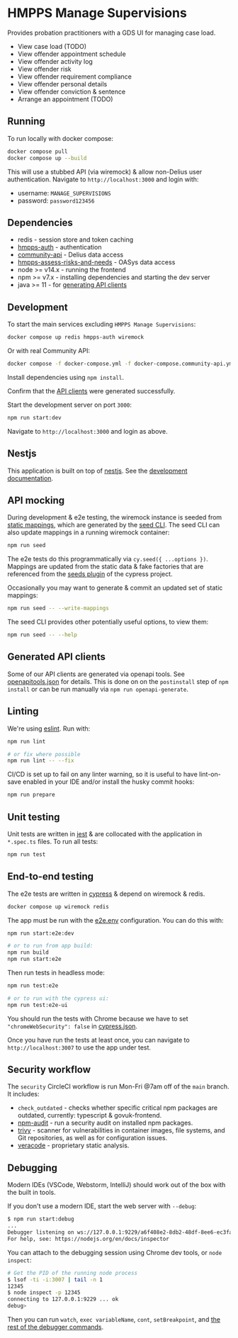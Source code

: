 # HMPPS Manage Supervisions

Provides probation practitioners with a GDS UI for managing case load.

* View case load (TODO)
* View offender appointment schedule
* View offender activity log
* View offender risk
* View offender requirement compliance
* View offender personal details
* View offender conviction & sentence
* Arrange an appointment (TODO)

## Running

To run locally with docker compose:

```bash
docker compose pull
docker compose up --build
```

This will use a stubbed API (via wiremock) & allow non-Delius user authentication.
Navigate to `http://localhost:3000` and login with:

* username: `MANAGE_SUPERVISIONS`
* password: `password123456`

## Dependencies

* redis - session store and token caching
* [hmpps-auth](https://github.com/ministryofjustice/hmpps-auth) - authentication
* [community-api](https://github.com/ministryofjustice/community-api) - Delius data access
* [hmpps-assess-risks-and-needs](https://github.com/ministryofjustice/hmpps-assess-risks-and-needs) - OASys data access
* node >= v14.x - running the frontend
* npm >= v7.x - installing dependencies and starting the dev server
* java >= 11 - for [generating API clients](#Generated-API-clients)

## Development

To start the main services excluding `HMPPS Manage Supervisions`:

```bash
docker compose up redis hmpps-auth wiremock
```

Or with real Community API:

```bash
docker compose -f docker-compose.yml -f docker-compose.community-api.yml up redis hmpps-auth community-api
```

Install dependencies using `npm install`.

Confirm that the [API clients](#generated-api-clients) were generated successfully.

Start the development server on port `3000`:

```bash
npm run start:dev
```

Navigate to `http://localhost:3000` and login as above.

## Nestjs

This application is built on top of [nestjs](https://nestjs.com/).
See the [development documentation](./doc/nestjs.md).

## API mocking

During development & e2e testing, the wiremock instance is seeded from [static mappings](./wiremock), which are generated by the [seed CLI](cypress/plugins/wiremock/cli.ts).
The seed CLI can also update mappings in a running wiremock container:

```bash
npm run seed
```

The e2e tests do this programmatically via `cy.seed({ ...options })`.
Mappings are updated from the static data & fake factories that are referenced from the [seeds plugin](cypress/plugins/seeds.ts) of the cypress project.

Occasionally you may want to generate & commit an updated set of static mappings:

```bash
npm run seed -- --write-mappings
```

The seed CLI provides other potentially useful options, to view them:

```bash
npm run seed -- --help
```

## Generated API clients

Some of our API clients are generated via openapi tools.
See [openapitools.json](./openapitools.json) for details.
This is done on on the `postinstall` step of `npm install` or can be run manually via `npm run openapi-generate`.

## Linting

We're using [eslint](https://eslint.org/). Run with:

```bash
npm run lint

# or fix where possible
npm run lint -- --fix
```

CI/CD is set up to fail on any linter warning, so it is useful to have lint-on-save enabled in your IDE and/or install the husky commit hooks:

```bash
npm run prepare
```

## Unit testing

Unit tests are written in [jest](https://jestjs.io/) & are collocated with the application in `*.spec.ts` files. To run all tests:

```bash
npm run test
```

## End-to-end testing

The e2e tests are written in [cypress](https://www.cypress.io/) & depend on wiremock & redis.

```bash
docker compose up wiremock redis
```

The app must be run with the [e2e.env](./e2e.env) configuration. You can do this with:

```bash
npm run start:e2e:dev

# or to run from app build:
npm run build
npm run start:e2e
```

Then run tests in headless mode:

```bash
npm run test:e2e

# or to run with the cypress ui:
npm run test:e2e-ui
```

You should run the tests with Chrome because we have to set `"chromeWebSecurity": false` in [cypress.json](cypress.json).

Once you have run the tests at least once, you can navigate to `http://localhost:3007` to use the app under test.

## Security workflow

The `security` CircleCI workflow is run Mon-Fri @7am off of the `main` branch. It includes:

* `check_outdated` - checks whether specific critical npm packages are outdated, currently: typescript & govuk-frontend.
* [npm-audit](https://docs.npmjs.com/cli/v7/commands/npm-audit) - run a security audit on installed npm packages.
* [trivy](https://github.com/aquasecurity/trivy) - scanner for vulnerabilities in container images, file systems, and Git repositories, as well as for configuration issues.
* [veracode](https://www.veracode.com/products/binary-static-analysis-sast) - proprietary static analysis.

## Debugging

Modern IDEs (VSCode, Webstorm, IntelliJ) should work out of the box with the built in tools.

If you don't use a modern IDE, start the web server with `--debug`:

```bash
$ npm run start:debug
...
Debugger listening on ws://127.0.0.1:9229/a6f408e2-8db2-48df-8ee6-ec3fab60709d
For help, see: https://nodejs.org/en/docs/inspector
```

You can attach to the debugging session using Chrome dev tools, or `node inspect`:

```bash
# Get the PID of the running node process
$ lsof -ti -i:3007 | tail -n 1
12345
$ node inspect -p 12345
connecting to 127.0.0.1:9229 ... ok
debug>
```

Then you can run `watch`, `exec variableName`, `cont`, `setBreakpoint`, and [the rest of the debugger commands](https://nodejs.org/api/debugger.html).
